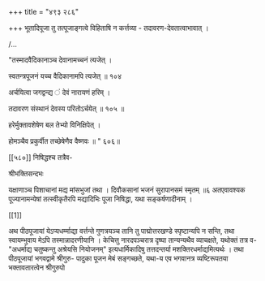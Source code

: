 +++
title = "४९३ २८६"

+++
भूतादिपूजा तु तत्पूजाङ्गत्वे विहिताषि न कर्त्तव्या - तदावरण-देवतात्वाभावात् । 


/...

"तस्मादवैदिकानाञ्च देवानामच्चनं त्यजेत् । 

स्वतन्त्रपूजनं यच्च वैदिकानामपि त्यजेत् ॥ १०४ 

अर्चयित्वा जगद्वन्द्य ं देवं नारायणं हरिम् । 

तदावरण संस्थानं देवस्य परितोऽर्चयेत् ॥ १०५ ॥ 

हरेर्मुक्तावशेषेण बल तेभ्यो विनिक्षिपेत् । 

होमञ्चैव प्रकुर्वीत तच्छेषेणैव वैष्णवः ॥ " ६०६॥ 




[[५८०]] निषिद्धश्च तत्रैव- 

श्रीभक्तिसन्दभः 

यक्षाणाञ्च पिशाचानां मद्य मांसभुजां तथा । दिवौकसानां भजनं सुरापानसमं स्मृतम् ॥६ अतएवावश्यक पूज्यानामन्येषां तत्स्वीकृतैरपि मद्यादिभिः पूजा निषिद्धा, यथा सङ्कर्षणादीनाम् । 

[[1]]

अथ पीठपूजायां येऽप्यधर्म्माद्या वर्त्तन्ते गुणत्रयञ्च तानि तु पाद्मोत्तरखण्डे स्पृष्टान्यपि न सन्ति, तथा स्वायम्भुवाय मेऽपि तस्मान्नादरणीयानि । केचित्तु नारदपञ्चरात्र दृष्घा तान्यन्यथैव व्याचक्षते, यथोक्तं तत्र व- "अधर्माद्य चतुष्कन्तु अश्रेयसि नियोजनम्" इत्यधार्मिकादिषु तत्तदन्तर्या मशक्तिरधर्माद्यमित्यर्थः । तथा पीठपूजायां भगवद्वामे श्रीगुरु- पादुका पूजन मेबं सङ्गच्छते, यथा-य एव भगवानत्र व्यष्टिरूपतया भक्तावतारत्वेन श्रीगुरुपो 
